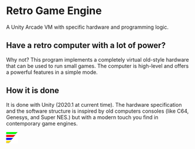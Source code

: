 # Retro Game Engine
 A Unity Arcade VM with specific hardware and programming logic.
 
 
 ## Have a retro computer with a lot of power?
 Why not?
 This program implements a completely virtual old-style hardware that can be used to run small games.
 The computer is high-level and offers a powerful features in a simple mode.
 
 ## How it is done
 It is done with Unity (2020.1 at current time).
 The hardware specification and the software structure  is inspired by old computers consoles (like C64, Genesys, and Super NES.) but with a modern touch you find in contemporary game engines.


![RGE Logo](https://github.com/CPULL/Retro-Game-Engine/blob/main/Assets/Graphic/RGE%20logo.png?raw=true)
